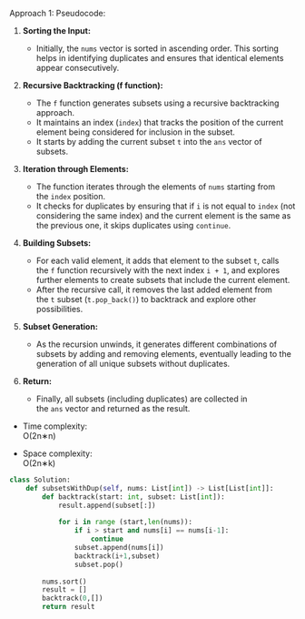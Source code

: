 
Approach 1:
Pseudocode:
1. **Sorting the Input:**
    
    - Initially, the `nums` vector is sorted in ascending order. This sorting helps in identifying duplicates and ensures that identical elements appear consecutively.
2. **Recursive Backtracking (f function):**
    
    - The `f` function generates subsets using a recursive backtracking approach.
    - It maintains an index (`index`) that tracks the position of the current element being considered for inclusion in the subset.
    - It starts by adding the current subset `t` into the `ans` vector of subsets.
3. **Iteration through Elements:**
    
    - The function iterates through the elements of `nums` starting from the `index` position.
    - It checks for duplicates by ensuring that if `i` is not equal to `index` (not considering the same index) and the current element is the same as the previous one, it skips duplicates using `continue`.
4. **Building Subsets:**
    
    - For each valid element, it adds that element to the subset `t`, calls the `f` function recursively with the next index `i + 1`, and explores further elements to create subsets that include the current element.
    - After the recursive call, it removes the last added element from the `t` subset (`t.pop_back()`) to backtrack and explore other possibilities.
5. **Subset Generation:**
    
    - As the recursion unwinds, it generates different combinations of subsets by adding and removing elements, eventually leading to the generation of all unique subsets without duplicates.
6. **Return:**
    
    - Finally, all subsets (including duplicates) are collected in the `ans` vector and returned as the result.

- Time complexity:  
    O(2n∗n)
    
- Space complexity:  
    O(2n∗k)

```python
class Solution:
    def subsetsWithDup(self, nums: List[int]) -> List[List[int]]:
        def backtrack(start: int, subset: List[int]):
            result.append(subset[:])
            
            for i in range (start,len(nums)):
                if i > start and nums[i] == nums[i-1]:
                    continue
                subset.append(nums[i])
                backtrack(i+1,subset)
                subset.pop()
        
        nums.sort()
        result = []
        backtrack(0,[])
        return result

        

```

